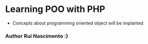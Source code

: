 # Learning POO with PHP

- Concepts about programming oriented object will be
implanted

### Author Rui Nascimento :)
